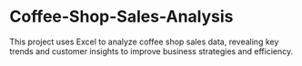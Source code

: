 # Coffee-Shop-Sales-Analysis
This project uses Excel to analyze coffee shop sales data, revealing key trends and customer insights to improve business strategies and efficiency.
